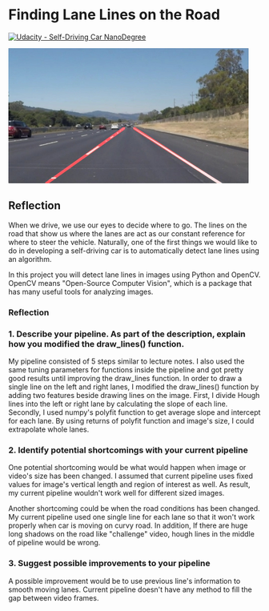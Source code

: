 # **Finding Lane Lines on the Road** 
[![Udacity - Self-Driving Car NanoDegree](https://s3.amazonaws.com/udacity-sdc/github/shield-carnd.svg)](http://www.udacity.com/drive)

<img src="examples/laneLines_thirdPass.jpg" width="480" alt="Combined Image" />

Reflection
---

When we drive, we use our eyes to decide where to go.  The lines on the road that show us where the lanes are act as our constant reference for where to steer the vehicle.  Naturally, one of the first things we would like to do in developing a self-driving car is to automatically detect lane lines using an algorithm.

In this project you will detect lane lines in images using Python and OpenCV.  OpenCV means "Open-Source Computer Vision", which is a package that has many useful tools for analyzing images.

### Reflection

### 1. Describe your pipeline. As part of the description, explain how you modified the draw_lines() function.

My pipeline consisted of 5 steps similar to lecture notes.
I also used the same tuning parameters for functions inside the pipeline and got pretty good results until improving the draw_lines function. 
In order to draw a single line on the left and right lanes, I modified the draw_lines() function by adding two features beside drawing lines on the image.
First, I divide Hough lines into the left or right lane by calculating the slope of each line. Secondly, I used numpy's polyfit function to get average slope and intercept for each lane. By using returns of polyfit function and image's size, I could extrapolate whole lanes.    


### 2. Identify potential shortcomings with your current pipeline

One potential shortcoming would be what would happen when image or video's size has been changed.
I assumed that current pipeline uses fixed values for image's vertical length and region of interest as well.
As result, my current pipeline wouldn't work well for different sized images.

Another shortcoming could be when the road conditions has been changed.
My current pipeline used one single line for each lane so that it won't work properly when car is moving on curvy road.
In addition, If there are huge long shadows on the road like "challenge" video, hough lines in the middle of pipeline would be wrong.   


### 3. Suggest possible improvements to your pipeline

A possible improvement would be to use previous line's information to smooth moving lanes.
Current pipeline doesn't have any method to fill the gap between video frames.